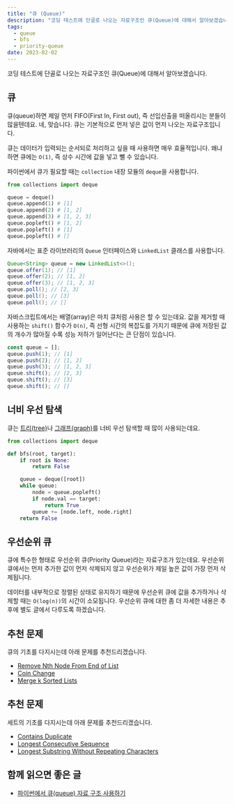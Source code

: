 ```yaml
---
title: "큐 (Queue)"
description: "코딩 테스트에 단골로 나오는 자료구조인 큐(Queue)에 대해서 알아보겠습니다."
tags:
  - queue
  - bfs
  - priority-queue
date: 2023-02-02
---
```


코딩 테스트에 단골로 나오는 자료구조인 큐(Queue)에 대해서 알아보겠습니다.

## 큐

큐(queue)하면 제일 먼저 FIFO(First In, First out), 즉 선입선출을 떠올리시는 분들이 많을텐데요.
네, 맞습니다. 큐는 기본적으로 먼저 넣은 값이 먼저 나오는 자료구조입니다.

큐는 데이터가 입력되는 순서되로 처리하고 싶을 때 사용하면 매우 효율적입니다.
왜냐하면 큐에는 `O(1)`, 즉 상수 시간에 값을 넣고 뺄 수 있습니다.

파이썬에서 큐가 필요할 때는 `collection` 내장 모듈의 `deque`을 사용합니다.

```py
from collections import deque

queue = deque()
queue.append(1) # [1]
queue.append(2) # [1, 2]
queue.append(3) # [1, 2, 3]
queue.popleft() # [1, 2]
queue.popleft() # [1]
queue.popleft() # []
```

자바에서는 표준 라이브러리의 `Queue` 인터페이스와 `LinkedList` 클래스를 사용합니다.

```java
Queue<String> queue = new LinkedList<>();
queue.offer(1); // [1]
queue.offer(2); // [1, 2]
queue.offer(3); // [1, 2, 3]
queue.poll(); // [2, 3]
queue.poll(); // [3]
queue.poll(); // []
```

자바스크립트에서는 배열(array)은 마치 큐처럼 사용은 할 수 있는데요.
값을 제거할 때 사용하는 `shift()` 함수가 `O(n)`, 즉 선형 시간의 복잡도를 가지기 때문에 큐에 저장된 값의 개수가 많아질 수록 성능 저하가 일어난다는 큰 단점이 있습니다.

```js
const queue = [];
queue.push(1); // [1]
queue.push(2); // [1, 2]
queue.push(3); // [1, 2, 3]
queue.shift(); // [2, 3]
queue.shift(); // [3]
queue.shift(); // []
```

## 너비 우선 탐색

큐는 [트리(tree)](/data-structures/binary-tree/)나 [그래프(graph)](/data-structures/graph/)를 너비 우선 탐색할 때 많이 사용되는데요.

```py
from collections import deque

def bfs(root, target):
    if root is None:
        return False

    queue = deque([root])
    while queue:
        node = queue.popleft()
        if node.val == target:
            return True
        queue += [node.left, node.right]
    return False
```

## 우선순위 큐

큐에 특수한 형태로 우선순위 큐(Priority Queue)라는 자료구조가 있는데요.
우선순위 큐에서는 먼저 추가한 값이 먼저 삭제되지 않고 우선순위가 제일 높은 값이 가장 먼저 삭제됩니다.

데이터를 내부적으로 정렬된 상태로 유지하기 때문에 우선순위 큐에 값을 추가하거나 삭제할 때는 `O(log(n))`의 시간이 소모됩니다.
우선순위 큐에 대한 좀 더 자세한 내용은 추후에 별도 글에서 다루도록 하겠습니다.

## 추천 문제

큐의 기초를 다지시는데 아래 문제를 추천드리겠습니다.

- [Remove Nth Node From End of List](/problems/remove-nth-node-from-end-of-list/)
- [Coin Change](/problems/coin-change/)
- [Merge k Sorted Lists](/problems/merge-k-sorted-lists/)

## 추천 문제

세트의 기초를 다지시는데 아래 문제를 추천드리겠습니다.

- [Contains Duplicate](/problems/contains-duplicate/)
- [Longest Consecutive Sequence](/problems/longest-consecutive-sequence/)
- [Longest Substring Without Repeating Characters](/problems/longest-substring-without-repeating-characters/)

## 함께 읽으면 좋은 글

- [파이썬에서 큐(queue) 자료 구조 사용하기](https://www.daleseo.com/python-queue/)
